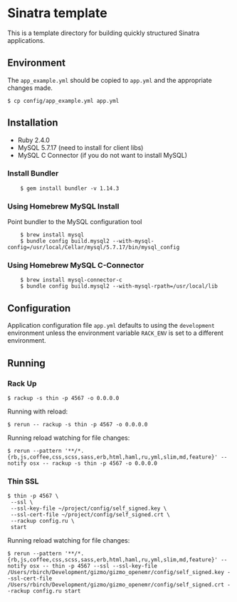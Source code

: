 # Sinatra template

This is a template directory for building quickly structured Sinatra applications.

## Environment

The `app_example.yml` should be copied to `app.yml` and the appropriate changes made.

    $ cp config/app_example.yml app.yml

## Installation
   
* Ruby 2.4.0
* MySQL 5.7.17 (need to install for client libs)
* MySQL C Connector (if you do not want to install MySQL)

### Install Bundler

        $ gem install bundler -v 1.14.3
    
### Using Homebrew MySQL Install 

Point bundler to the MySQL configuration tool
 
        $ brew install mysql
        $ bundle config build.mysql2 --with-mysql-config=/usr/local/Cellar/mysql/5.7.17/bin/mysql_config
        
### Using Homebrew MySQL C-Connector

        $ brew install mysql-connector-c
        $ bundle config build.mysql2 --with-mysql-rpath=/usr/local/lib
 
## Configuration

Application configuration file `app.yml` defaults to using the `development` environment unless the environment variable `RACK_ENV` is set to a different environment.

## Running

### Rack Up

    $ rackup -s thin -p 4567 -o 0.0.0.0
     
Running with reload:

    $ rerun -- rackup -s thin -p 4567 -o 0.0.0.0

Running reload watching for file changes:

    $ rerun --pattern '**/*.{rb,js,coffee,css,scss,sass,erb,html,haml,ru,yml,slim,md,feature}' --notify osx -- rackup -s thin -p 4567 -o 0.0.0.0
    

### Thin SSL

    $ thin -p 4567 \
     --ssl \
     --ssl-key-file ~/project/config/self_signed.key \
     --ssl-cert-file ~/project/config/self_signed.crt \
     --rackup config.ru \
     start

Running reload watching for file changes:
 
    $ rerun --pattern '**/*.{rb,js,coffee,css,scss,sass,erb,html,haml,ru,yml,slim,md,feature}' --notify osx -- thin -p 4567 --ssl --ssl-key-file /Users/rbirch/Development/gizmo/gizmo_openemr/config/self_signed.key --ssl-cert-file /Users/rbirch/Development/gizmo/gizmo_openemr/config/self_signed.crt --rackup config.ru start